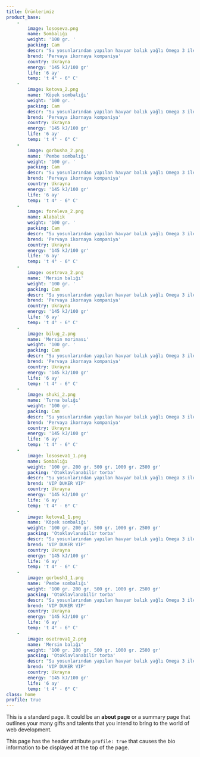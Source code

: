 ```yaml
---
title: Ürünlerimiz
product_base:
    -
        image: lososeva.png
        name: Sombalığı
        weight: '100 gr. '
        packing: Cam
        descr: "Su yosunlarından yapılan havyar balık yağlı Omega 3 ile zengin\r\nZevk özellikleri açısından gerçek havyara yakın"
        brend: 'Pervaya ikornaya kompaniya'
        country: Ukrayna
        energy: '145 kJ/100 gr'
        life: '6 ay'
        temp: 't 4° - 6° C'
    -
        image: ketova_2.png
        name: 'Köpek sombalığı'
        weight: '100 gr. '
        packing: Cam
        descr: "Su yosunlarından yapılan havyar balık yağlı Omega 3 ile zengin\r\nZevk özellikleri açısından gerçek havyara yakın"
        brend: 'Pervaya ikornaya kompaniya'
        country: Ukrayna
        energy: '145 kJ/100 gr'
        life: '6 ay'
        temp: 't 4° - 6° C'
    -
        image: gorbusha_2.png
        name: 'Pembe sombalığı'
        weight: '100 gr. '
        packing: Cam
        descr: "Su yosunlarından yapılan havyar balık yağlı Omega 3 ile zengin\r\nZevk özellikleri açısından gerçek havyara yakın"
        brend: 'Pervaya ikornaya kompaniya'
        country: Ukrayna
        energy: '145 kJ/100 gr'
        life: '6 ay'
        temp: 't 4° - 6° C'
    -
        image: foreleva_2.png
        name: Alabalık
        weight: '100 gr. '
        packing: Cam
        descr: "Su yosunlarından yapılan havyar balık yağlı Omega 3 ile zengin\r\nZevk özellikleri açısından gerçek havyara yakın"
        brend: 'Pervaya ikornaya kompaniya'
        country: Ukrayna
        energy: '145 kJ/100 gr'
        life: '6 ay'
        temp: 't 4° - 6° C'
    -
        image: osetrova_2.png
        name: 'Mersin balığı'
        weight: '100 gr. '
        packing: Cam
        descr: "Su yosunlarından yapılan havyar balık yağlı Omega 3 ile zengin\r\nZevk özellikleri açısından gerçek havyara yakın"
        brend: 'Pervaya ikornaya kompaniya'
        country: Ukrayna
        energy: '145 kJ/100 gr'
        life: '6 ay'
        temp: 't 4° - 6° C'
    -
        image: bilug_2.png
        name: 'Mersin morinası'
        weight: '100 gr. '
        packing: Cam
        descr: "Su yosunlarından yapılan havyar balık yağlı Omega 3 ile zengin\r\nZevk özellikleri açısından gerçek havyara yakın"
        brend: 'Pervaya ikornaya kompaniya'
        country: Ukrayna
        energy: '145 kJ/100 gr'
        life: '6 ay'
        temp: 't 4° - 6° C'
    -
        image: shuki_2.png
        name: 'Turna balığı'
        weight: '100 gr. '
        packing: Cam
        descr: "Su yosunlarından yapılan havyar balık yağlı Omega 3 ile zengin\r\nZevk özellikleri açısından gerçek havyara yakın"
        brend: 'Pervaya ikornaya kompaniya'
        country: Ukrayna
        energy: '145 kJ/100 gr'
        life: '6 ay'
        temp: 't 4° - 6° C'
    -
        image: lososeva1_1.png
        name: Sombalığı
        weight: '100 gr. 200 gr. 500 gr. 1000 gr. 2500 gr'
        packing: 'Otoklavlanabilir torba'
        descr: "Su yosunlarından yapılan havyar balık yağlı Omega 3 ile zengin\r\nZevk özellikleri açısından gerçek havyara yakın"
        brend: 'VIP DUKER VIP'
        country: Ukrayna
        energy: '145 kJ/100 gr'
        life: '6 ay'
        temp: 't 4° - 6° C'
    -
        image: ketova1_1.png
        name: 'Köpek sombalığı'
        weight: '100 gr. 200 gr. 500 gr. 1000 gr. 2500 gr'
        packing: 'Otoklavlanabilir torba'
        descr: "Su yosunlarından yapılan havyar balık yağlı Omega 3 ile zengin\r\nZevk özellikleri açısından gerçek havyara yakın"
        brend: 'VIP DUKER VIP'
        country: Ukrayna
        energy: '145 kJ/100 gr'
        life: '6 ay'
        temp: 't 4° - 6° C'
    -
        image: gorbush1_1.png
        name: 'Pembe sombalığı'
        weight: '100 gr. 200 gr. 500 gr. 1000 gr. 2500 gr'
        packing: 'Otoklavlanabilir torba'
        descr: "Su yosunlarından yapılan havyar balık yağlı Omega 3 ile zengin\r\nZevk özellikleri açısından gerçek havyara yakın"
        brend: 'VIP DUKER VIP'
        country: Ukrayna
        energy: '145 kJ/100 gr'
        life: '6 ay'
        temp: 't 4° - 6° C'
    -
        image: osetrova1_2.png
        name: 'Mersin balığı'
        weight: '100 gr. 200 gr. 500 gr. 1000 gr. 2500 gr'
        packing: 'Otoklavlanabilir torba'
        descr: "Su yosunlarından yapılan havyar balık yağlı Omega 3 ile zengin\r\nZevk özellikleri açısından gerçek havyara yakın"
        brend: 'VIP DUKER VIP'
        country: Ukrayna
        energy: '145 kJ/100 gr'
        life: '6 ay'
        temp: 't 4° - 6° C'
class: home
profile: true
---
```


This is a standard page. It could be an **about page** or a summary page that outlines your many gifts and talents that you intend to bring to the world of web development.

This page has the header attribute `profile: true` that causes the bio information to be displayed at the top of the page.